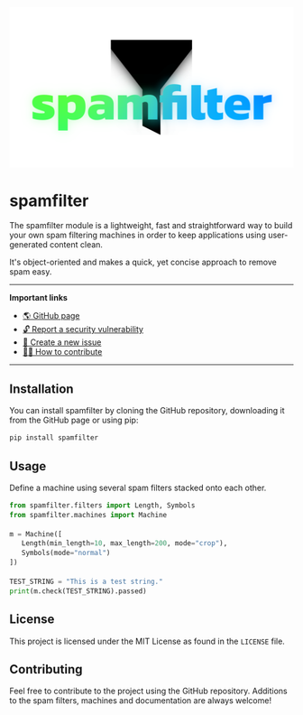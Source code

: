 ![Spamfilter Logo](https://raw.githubusercontent.com/mags0ft/spamfilter/master/docs/assets/icon.png)

# spamfilter
The spamfilter module is a lightweight, fast and straightforward way to build your own spam filtering machines in order to keep applications using user-generated content clean.

It's object-oriented and makes a quick, yet concise approach to remove spam easy.

---
**Important links**
 - [🌎 GitHub page](https://mags0ft.github.io/spamfilter/)
 - [🔓 Report a security vulnerability](https://github.com/mags0ft/spamfilter/security/advisories/new)
 - [🚩 Create a new issue](https://github.com/mags0ft/spamfilter/issues/new/choose)
 - [👩‍💻 How to contribute](./CONTRIBUTING.md)
---

## Installation
You can install spamfilter by cloning the GitHub repository, downloading it from the GitHub page or using pip:

```bash
pip install spamfilter
```

## Usage
Define a machine using several spam filters stacked onto each other.

```python
from spamfilter.filters import Length, Symbols
from spamfilter.machines import Machine

m = Machine([
   Length(min_length=10, max_length=200, mode="crop"),
   Symbols(mode="normal")
])

TEST_STRING = "This is a test string."
print(m.check(TEST_STRING).passed)
```

## License
This project is licensed under the MIT License as found in the `LICENSE` file.

## Contributing
Feel free to contribute to the project using the GitHub repository. Additions to the spam filters, machines and documentation are always welcome!
